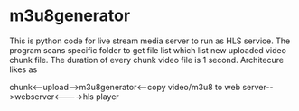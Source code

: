 # m3u8generator
This is python code for live stream media server to run as HLS service. The program scans specific folder to get file list which list new uploaded video chunk file. The duration of every chunk video file is 1 second. Architecure likes as

chunk<--upload-->m3u8generator<--copy video/m3u8 to web server-->webserver<---->hls player
